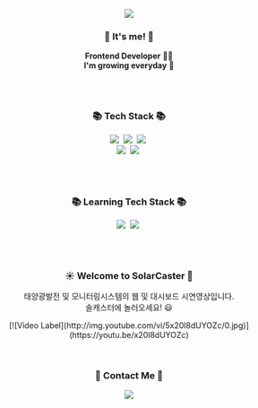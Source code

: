 
<p align="center">
<img src="https://capsule-render.vercel.app/api?type=wave&color=Fbdfea&height=300&section=header&text=Hello! There!%&fontSize=60&fontColor=#fff"/>
</p>

<h3 align="center">👋 It's me! 👋</h3>
<p align="center">
  <b>Frontend Developer</b> 👩‍💻 <br>
  <b>I'm growing everyday</b> 🌿
</p>

<br><br>

<h3 align="center">📚 Tech Stack 📚</h3>
<p align="center">
  <img src="https://img.shields.io/badge/html5-E34F26?style=for-the-badge&logo=html5&logoColor=white"/></a>&nbsp
  <img src="https://img.shields.io/badge/css-1572B6?style=for-the-badge&logo=css3&logoColor=white"/></a>&nbsp 
  <img src="https://img.shields.io/badge/javascript-F7DF1E?style=for-the-badge&logo=javascript&logoColor=black"/></a>&nbsp 
   <br>
  <img src="https://img.shields.io/badge/jquery-7952B3?style=for-the-badge&logo=jquery&logoColor=white"/></a>&nbsp 
  <img src="https://img.shields.io/badge/bootstrap-F47C7C?style=for-the-badge&logo=bootstrap&logoColor=white"/></a>&nbsp

</p>

<br><br>

<h3 align="center">📚 Learning Tech Stack 📚</h3>
<p align="center">
  <img src="https://img.shields.io/badge/React-61DAFB?style=for-the-badge&logo=React&logoColor=white"/></a>&nbsp
  <img src="https://img.shields.io/badge/TypeScript-3178C6?style=for-the-badge&logo=TypeScript&logoColor=white"/></a>&nbsp 
</p>

<br><br>

<h3 align="center">☀️ Welcome to SolarCaster 💛</h3>
<p align="center">
  태양광발전 및 모니터링시스템의 웹 및 대시보드 시연영상입니다. <br>
  솔캐스터에 놀러오세요! 😃
</p>
<p align="center">
  [![Video Label](http://img.youtube.com/vi/5x20l8dUYOZc/0.jpg)](https://youtu.be/x20l8dUYOZc)
</p>

<br>
<h3 align="center">🌈 Contact Me 🌈</h3>
<p align="center">
  <a href="mailto:chaewon6400@gmail.com"><img src="https://img.shields.io/badge/Gmail-d14836?style=flat-square&logo=Gmail&logoColor=white&link=kimhyein7110@gmail.com"/></a>
</p>


<!--
**chaewon6400/chaewon6400** is a ✨ _special_ ✨ repository because its `README.md` (this file) appears on your GitHub profile.

Here are some ideas to get you started:

- 🔭 I’m currently working on ...
- 🌱 I’m currently learning ...
- 👯 I’m looking to collaborate on ...
- 🤔 I’m looking for help with ...
- 💬 Ask me about ...
- 📫 How to reach me: ...
- 😄 Pronouns: ...
- ⚡ Fun fact: ...
-->
